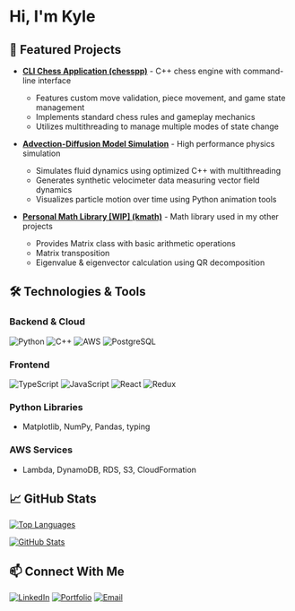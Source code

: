 # Hi, I'm Kyle

## 🔭 Featured Projects

- **[CLI Chess Application (chesspp)](https://github.com/schnyle/chesspp)** - C++ chess engine with command-line interface
  - Features custom move validation, piece movement, and game state management
  - Implements standard chess rules and gameplay mechanics
  - Utilizes multithreading to manage multiple modes of state change

- **[Advection-Diffusion Model Simulation](https://github.com/schnyle/adm-sim)** - High performance physics simulation
  - Simulates fluid dynamics using optimized C++ with multithreading
  - Generates synthetic velocimeter data measuring vector field dynamics
  - Visualizes particle motion over time using Python animation tools

- **[Personal Math Library [WIP] (kmath)](https://github.com/schnyle/kmath)** - Math library used in my other projects
  - Provides Matrix class with basic arithmetic operations
  - Matrix transposition
  - Eigenvalue & eigenvector calculation using QR decomposition

## 🛠️ Technologies & Tools

### Backend & Cloud

![Python](https://img.shields.io/badge/-Python-3776AB?style=flat-square&logo=python&logoColor=white)
![C++](https://img.shields.io/badge/-C++-00599C?style=flat-square&logo=cplusplus&logoColor=white)
![AWS](https://img.shields.io/badge/-AWS-232F3E?style=flat-square&logo=amazon-aws&logoColor=white)
![PostgreSQL](https://img.shields.io/badge/-PostgreSQL-4169E1?style=flat-square&logo=postgresql&logoColor=white)

### Frontend

![TypeScript](https://img.shields.io/badge/-TypeScript-3178C6?style=flat-square&logo=typescript&logoColor=white)
![JavaScript](https://img.shields.io/badge/-JavaScript-F7DF1E?style=flat-square&logo=javascript&logoColor=black)
![React](https://img.shields.io/badge/-React-61DAFB?style=flat-square&logo=react&logoColor=black)
![Redux](https://img.shields.io/badge/-Redux-764ABC?style=flat-square&logo=redux&logoColor=white)

### Python Libraries

- Matplotlib, NumPy, Pandas, typing

### AWS Services

- Lambda, DynamoDB, RDS, S3, CloudFormation

## 📈 GitHub Stats

[![Top Languages](https://github-readme-stats.vercel.app/api/top-langs/?username=schnyle&layout=compact&theme=dark)](https://github.com/schnyle/github-readme-stats)

[![GitHub Stats](https://github-readme-stats.vercel.app/api?username=schnyle&show_icons=true&theme=dark)](https://github-readme-stats.vercel.app/api?username=schnyle&show_icons=true&theme=dark)

## 📫 Connect With Me

[![LinkedIn](https://img.shields.io/badge/-LinkedIn-0A66C2?style=flat-square&logo=linkedin&logoColor=white)](https://www.linkedin.com/in/kyle-v-schneider/)
[![Portfolio](https://img.shields.io/badge/-Portfolio-000000?style=flat-square&logo=safari&logoColor=white)](https://www.kvschneider.com)
[![Email](https://img.shields.io/badge/-Email-EA4335?style=flat-square&logo=gmail&logoColor=white)](mailto:kylesch115@gmail.com)
